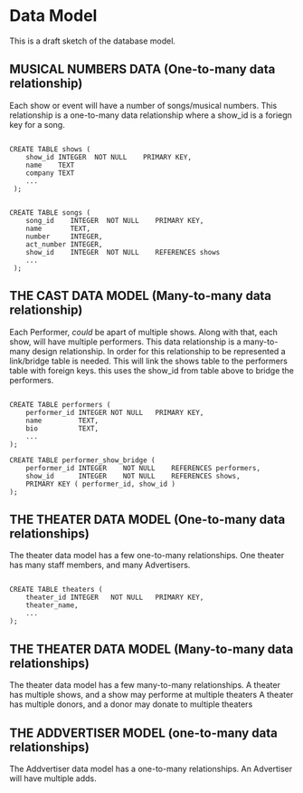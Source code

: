 # Data Model
This is a draft sketch of the database model.


## MUSICAL NUMBERS DATA (One-to-many data relationship)
Each show or event will have a number of songs/musical numbers.
This relationship is a one-to-many data relationship where a show_id is a foriegn key for a song.

```

CREATE TABLE shows (
    show_id INTEGER  NOT NULL    PRIMARY KEY,
    name    TEXT
    company TEXT
    ...
 );


CREATE TABLE songs (
    song_id    INTEGER  NOT NULL    PRIMARY KEY, 
    name       TEXT,
    number     INTEGER,
    act_number INTEGER,
    show_id    INTEGER  NOT NULL    REFERENCES shows
    ...
 );

```

## THE CAST DATA MODEL (Many-to-many data relationship)
Each Performer, _could_  be apart of multiple shows. 
Along with that, each show, will have multiple performers. 
This data relationship is a many-to-many design relationship. 
In order for this relationship to be represented a link/bridge table is needed.
This will link the shows table to the performers table with foreign keys.
this uses the show_id from table above to bridge the performers.

```

CREATE TABLE performers (
    performer_id INTEGER NOT NULL   PRIMARY KEY,
    name         TEXT,
    bio          TEXT,
    ...
);

CREATE TABLE performer_show_bridge (
    performer_id INTEGER    NOT NULL    REFERENCES performers,
    show_id      INTEGER    NOT NULL    REFERENCES shows,
    PRIMARY KEY ( performer_id, show_id )
);

```

## THE THEATER DATA MODEL (One-to-many data relationships)
The theater data model has a few one-to-many relationships.
One theater has many staff members, and many Advertisers.

```

CREATE TABLE theaters (
    theater_id INTEGER   NOT NULL   PRIMARY KEY,
    theater_name,
    ...
);

```

## THE THEATER DATA MODEL (Many-to-many data relationships)
The theater data model has a few many-to-many relationships.
A theater has multiple shows, and a show may performe at  multiple theaters
A theater has multiple donors, and a donor may donate to multiple theaters 

## THE ADDVERTISER MODEL (one-to-many data relationships)
The Addvertiser data model has a one-to-many relationships.
An Advertiser will have multiple adds.

